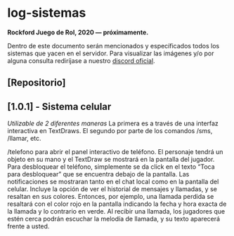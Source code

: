 # log-sistemas
**Rockford Juego de Rol, 2020 ― próximamente.**

Dentro de este documento serán mencionados y específicados todos los sistemas que yacen en el servidor. Para visualizar las imágenes y/o por alguna consulta rediríjase a nuestro [discord oficial](discord.gg/sQfqWfX).

## [Repositorio]

## [1.0.1] - Sistema celular
*Utilizable de 2 diferentes maneras*
La primera es a través de una interfaz interactiva en TextDraws. El segundo por parte de los comandos /sms, /llamar, etc.

/telefono para abrir el panel interactivo de teléfono. El personaje tendrá un objeto en su mano y el TextDraw se mostrará en la pantalla del jugador. Para desbloquear el teléfono, simplemente se da click en el texto “Toca para desbloquear” que se encuentra debajo de la pantalla. Las notificaciones se mostraran tanto en el chat local como en la pantalla del celular. Incluye la opción de ver el historial de mensajes y llamadas, y se resaltan en sus colores. Entonces, por ejemplo, una llamada perdida se resaltará con el color rojo en la pantalla indicando la fecha y hora exacta de la llamada y lo contrario en verde. Al recibir una llamada, los jugadores que estén cerca podrán escuchar la melodía de llamada, y su texto aparecerá frente a usted.

